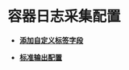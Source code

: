 # 容器日志采集配置<a name="aom_02_1018"></a>

-   **[添加自定义标签字段](添加自定义标签字段.md)**  

-   **[标准输出配置](标准输出配置.md)**  



